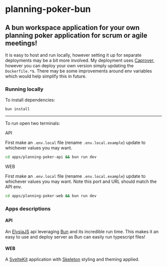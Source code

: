 # planning-poker-bun

## A bun workspace application for your own planning poker application for scrum or agile meetings!

It is easy to host and run locally, however setting it up for separate deployments may be a bit more involved.
My deployment uses [Caprover](https://caprover.com/), however you can deploy your own version simply updating the `Dockerfile.*`s. There may be some improvements around env variables which would help simplify this in future.

### Running locally

To install dependencies:

```bash
bun install
```

---

To run open two terminals:

API

First make an `.env.local` file (rename `.env.local.example`) update to whichever values you may want.

```bash
cd apps/planning-poker-api && bun run dev
```

WEB

First make an `.env.local` file (rename `.env.local.example`) update to whichever values you may want. Note this port and URL should match the API env.

```bash
cd apps/planning-poker-web && bun run dev
```

### Apps descriptions

#### API

An [ElysiaJS](https://elysiajs.com/) api leveraging [Bun](https://bun.sh/) and its incredible run time. This makes it an easy to use and deploy server as Bun can easily run typescript files!

#### WEB

A [SvelteKit](https://kit.svelte.dev/) application with [Skeleton](https://www.skeleton.dev/) styling and theming applied.

